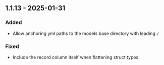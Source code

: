 ## 1.1.13 - 2025-01-31
### Added
* Allow anchoring yml paths to the models base directory with leading `/`
### Fixed
* Include the record column itself when flattening struct types
